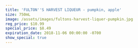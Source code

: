 ```yaml
---
title: 'FULTON''S HARVEST LIQUEUR - pumpkin, apple'
size: 750mL
image: /assets/images/fultons-harvest-liquer-pumpkin.jpg
reg_price: $10.99
special_price: $8.49
expiration_date: 2018-11-06 00:00:00 -0700
show_special: true
---
```


